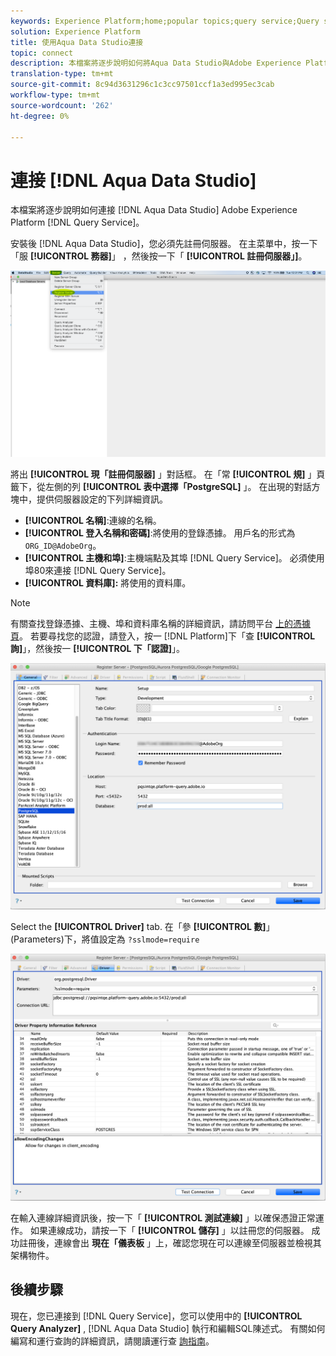 ```yaml
---
keywords: Experience Platform;home;popular topics;query service;Query service;Aqua Data Studio;Aqua data studio;connect to query service;
solution: Experience Platform
title: 使用Aqua Data Studio連接
topic: connect
description: 本檔案將逐步說明如何將Aqua Data Studio與Adobe Experience Platform Query Service連結。
translation-type: tm+mt
source-git-commit: 8c94d3631296c1c3cc97501ccf1a3ed995ec3cab
workflow-type: tm+mt
source-wordcount: '262'
ht-degree: 0%

---
```



# 連接 [!DNL Aqua Data Studio]

本檔案將逐步說明如何連接 [!DNL Aqua Data Studio] Adobe Experience Platform [!DNL Query Service]。

安裝後 [!DNL Aqua Data Studio]，您必須先註冊伺服器。 在主菜單中，按一下「服 **[!UICONTROL 務器]**」 ，然後按一下「 **[!UICONTROL 註冊伺服器」]**。

![](../images/clients/aqua-data-studio/register-server.png)

將出 **[!UICONTROL 現「註冊伺服器]** 」對話框。 在「常 **[!UICONTROL 規]** 」頁籤下，從左側的列 **[!UICONTROL 表中選擇「PostgreSQL]** 」。 在出現的對話方塊中，提供伺服器設定的下列詳細資訊。

- **[!UICONTROL 名稱]**:連線的名稱。
- **[!UICONTROL 登入名稱和密碼]**:將使用的登錄憑據。 用戶名的形式為 `ORG_ID@AdobeOrg`。
- **[!UICONTROL 主機和埠]**:主機端點及其埠 [!DNL Query Service]。 必須使用埠80來連接 [!DNL Query Service]。
- **[!UICONTROL 資料庫]:** 將使用的資料庫。

>[!NOTE]
>
>有關查找登錄憑據、主機、埠和資料庫名稱的詳細資訊，請訪問平台 [上的憑據頁](https://platform.adobe.com/query/configuration)。 若要尋找您的認證，請登入，按一 [!DNL Platform]下「查 **[!UICONTROL 詢]**」，然後按一 **[!UICONTROL 下「認證]**」。

![](../images/clients/aqua-data-studio/register-server-general-tab.png)

Select the **[!UICONTROL Driver]** tab. 在「參 **[!UICONTROL 數]**」(Parameters)下，將值設定為 `?sslmode=require`

![](../images/clients/aqua-data-studio/register-server-driver-tab.png)

在輸入連線詳細資訊後，按一下「 **[!UICONTROL 測試連線]** 」以確保憑證正常運作。 如果連線成功，請按一下「 **[!UICONTROL 儲存]** 」以註冊您的伺服器。 成功註冊後，連線會出 **現在「儀表板** 」上，確認您現在可以連線至伺服器並檢視其架構物件。

## 後續步驟

現在，您已連接到 [!DNL Query Service]，您可以使用中的 **[!UICONTROL Query Analyzer]** , [!DNL Aqua Data Studio] 執行和編輯SQL陳述式。 有關如何編寫和運行查詢的詳細資訊，請閱讀運行查 [詢指南](../creating-queries/creating-queries.md)。